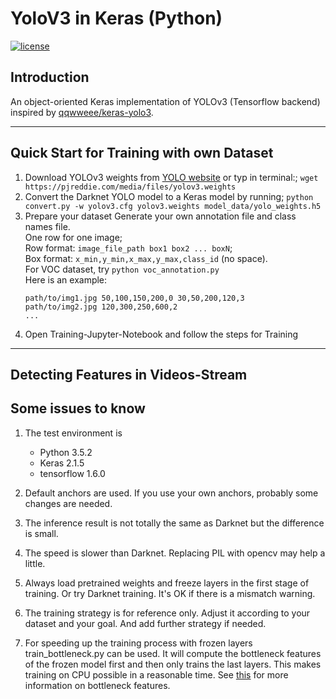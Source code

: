# YoloV3 in Keras (Python)

[![license](https://img.shields.io/github/license/mashape/apistatus.svg)](LICENSE)

## Introduction

An object-oriented Keras implementation of YOLOv3 (Tensorflow backend) inspired by [qqwweee/keras-yolo3](https://github.com/qqwweee/keras-yolo3).


---

## Quick Start for Training with own Dataset

1. Download YOLOv3 weights from [YOLO website](http://pjreddie.com/darknet/yolo/) or typ in terminal:;
    `wget https://pjreddie.com/media/files/yolov3.weights`
2. Convert the Darknet YOLO model to a Keras model by running;
    `python convert.py -w yolov3.cfg yolov3.weights model_data/yolo_weights.h5`
3. Prepare your dataset
    Generate your own annotation file and class names file.  
    One row for one image;  
    Row format: `image_file_path box1 box2 ... boxN`;  
    Box format: `x_min,y_min,x_max,y_max,class_id` (no space).  
    For VOC dataset, try `python voc_annotation.py`  
    Here is an example:
    ```
    path/to/img1.jpg 50,100,150,200,0 30,50,200,120,3
    path/to/img2.jpg 120,300,250,600,2
    ...
    ```
3. Open Training-Jupyter-Notebook and follow the steps for Training


---
## Detecting Features in Videos-Stream




## Some issues to know

1. The test environment is
    - Python 3.5.2
    - Keras 2.1.5
    - tensorflow 1.6.0

2. Default anchors are used. If you use your own anchors, probably some changes are needed.

3. The inference result is not totally the same as Darknet but the difference is small.

4. The speed is slower than Darknet. Replacing PIL with opencv may help a little.

5. Always load pretrained weights and freeze layers in the first stage of training. Or try Darknet training. It's OK if there is a mismatch warning.

6. The training strategy is for reference only. Adjust it according to your dataset and your goal. And add further strategy if needed.

7. For speeding up the training process with frozen layers train_bottleneck.py can be used. It will compute the bottleneck features of the frozen model first and then only trains the last layers. This makes training on CPU possible in a reasonable time. See [this](https://blog.keras.io/building-powerful-image-classification-models-using-very-little-data.html) for more information on bottleneck features.
